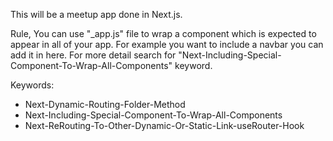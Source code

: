 This will be a meetup app done in Next.js.

Rule,
You can use "_app.js" file to wrap a component which is expected to appear in all of your app. For example you want to include a navbar you can add it in here. For more detail search for "Next-Including-Special-Component-To-Wrap-All-Components" keyword.

Keywords:
- Next-Dynamic-Routing-Folder-Method
- Next-Including-Special-Component-To-Wrap-All-Components
- Next-ReRouting-To-Other-Dynamic-Or-Static-Link-useRouter-Hook